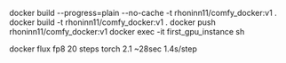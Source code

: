 docker build --progress=plain --no-cache -t rhoninn11/comfy_docker:v1 .
docker build -t rhoninn11/comfy_docker:v1 .
docker push rhoninn11/comfy_docker:v1
docker exec -it first_gpu_instance sh


docker flux fp8 20 steps torch 2.1 ~28sec 1.4s/step